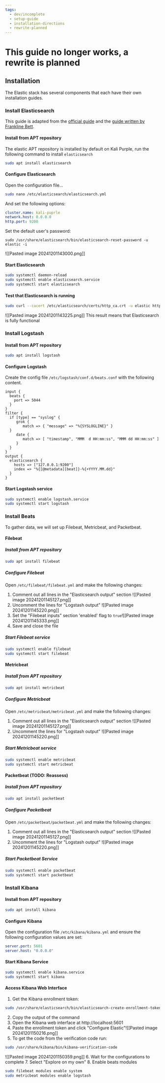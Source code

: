 ```yaml
---
tags:
  - dev/incomplete
  - setup-guide
  - installation-directions
  - rewrite-planned
---
```

# This guide no longer works, a rewrite is planned
## Installation
The Elastic stack has several components that each have their own installation guides.

### Install Elasticsearch
This guide is adapted from the [official guide](https://www.elastic.co/guide/en/elastic-stack/current/installing-elastic-stack.html) and the [guide written by Frankline Bett](https://techviewleo.com/install-elastic-stack-elk-on-debian/).
#### Install from APT repository
The elastic APT repository is installed by default on Kali Purple, run the following command to install `elasticsearch`
```bash
sudo apt install elasticsearch
```
#### Configure Elasticsearch
Open the configuration file...
```bash
sudo nano /etc/elasticsearch/elasticsearch.yml
```
And set the following options:
```yaml
cluster.name: kali-puprle
network.host: 0.0.0.0
http.port: 9200
```

Set the default user's password:
```
sudo /usr/share/elasticsearch/bin/elasticsearch-reset-password -u elastic -i
```
![[Pasted image 20241201143000.png]]
#### Start Elasticsearch
```bash
sudo systemctl daemon-reload
sudo systemctl enable elasticsearch.service
sudo systemctl start elasticsearch
```
#### Test that Elasticsearch is running
```bash
sudo curl --cacert /etc/elasticsearch/certs/http_ca.crt -u elastic https://localhost:9200
```
![[Pasted image 20241201143225.png]]
This result means that Elasticsearch is fully functional

### Install Logstash
#### Install from APT repository
```bash
sudo apt install logstash
```
#### Configure Logstash
Create the config file `/etc/logstash/conf.d/beats.conf` with the following content.
```
input {
  beats {
    port => 5044
  }
}
filter {
  if [type] == "syslog" {
     grok {
        match => { "message" => "%{SYSLOGLINE}" }
  }
     date {
        match => [ "timestamp", "MMM  d HH:mm:ss", "MMM dd HH:mm:ss" ]
     }
  }
}
output {
  elasticsearch {
    hosts => ["127.0.0.1:9200"]
    index => "%{[@metadata][beat]}-%{+YYYY.MM.dd}"
  }
}
```
#### Start Logstash service
```bash
sudo systemctl enable logstash.service
sudo systemctl start logstash
```
### Install Beats
To gather data, we will set up Filebeat, Metricbeat, and Packetbeat.
#### Filebeat
##### Install from APT repository
```bash
sudo apt install filebeat
```
##### Configure Filebeat
Open `/etc/filebeat/filebeat.yml` and make the following changes:
1. Comment out all lines in the "Elasticsearch output" section ![[Pasted image 20241201145127.png]]
2. Uncomment the lines for "Logstash output" ![[Pasted image 20241201145220.png]]
3. Set the "Filebeat inputs" section 'enabled' flag to `true`![[Pasted image 20241201145333.png]]
4. Save and close the file
##### Start Filebeat service
```bash
sudo systemctl enable filebeat
sudo systemctl start filebeat
```

#### Metricbeat
##### Install from APT repository
```bash
sudo apt install metricbeat
```
##### Configure Metricbeat
Open `/etc/metricbeat/metricbeat.yml` and make the following changes:
1. Comment out all lines in the "Elasticsearch output" section ![[Pasted image 20241201145127.png]]
2. Uncomment the lines for "Logstash output" ![[Pasted image 20241201145220.png]]
##### Start Metricbeat service
```bash
sudo systemctl enable metricbeat
sudo systemctl start metricbeat
```

#### Packetbeat (TODO: Reassess)
##### Install from APT repository
```bash
sudo apt install packetbeat
```
##### Configure Packetbeat
Open `/etc/packetbeat/packetbeat.yml` and make the following changes:
1. Comment out all lines in the "Elasticsearch output" section ![[Pasted image 20241201145127.png]]
2. Uncomment the lines for "Logstash output" ![[Pasted image 20241201145220.png]]
##### Start Packetbeat Service
```bash
sudo systemctl enable packetbeat
sudo systemctl start packetbeat
```

### Install Kibana
#### Install from APT repository
```bash
sudo apt install kibana
```
#### Configure Kibana
Open the configuration file `/etc/kibana/kibana.yml` and ensure the following configuration values are set:
```yaml
server.port: 5601
server.host: "0.0.0.0"
```

#### Start Kibana Service
```bash
sudo systemctl enable kibana.service
sudo systemctl start kibana
```

#### Access Kibana Web Interface
1. Get the Kibana enrollment token:
```bash
sudo /usr/share/elasticsearch/bin/elasticsearch-create-enrollment-token -s kibana
```
2. Copy the output of the command
3. Open the Kibana web interface at http://localhost:5601
4. Paste the enrollment token and click "Configure Elastic"![[Pasted image 20241201150216.png]]
5. To get the code from the verification code run:
```bash
sudo /usr/share/kibana/bin/kibana-verification-code
```
![[Pasted image 20241201150359.png]]
6. Wait for the configurations to complete
7. Select "Explore on my own"
8. Enable beats modules
```bash
sudo filebeat modules enable system
sudo metricbeat modules enable logstash
```
